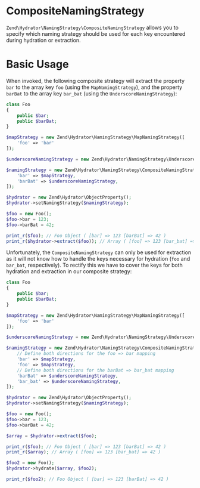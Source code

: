 # CompositeNamingStrategy

`Zend\Hydrator\NamingStrategy\CompositeNamingStrategy` allows you to specify which naming
strategy should be used for each key encountered during hydration or extraction.

# Basic Usage

When invoked, the following composite strategy will extract the property `bar`
to the array key `foo` (using the `MapNamingStrategy`), and the property
`barBat` to the array key `bar_bat` (using the `UnderscoreNamingStrategy`):

```php
class Foo
{
    public $bar;
    public $barBat;
}

$mapStrategy = new Zend\Hydrator\NamingStrategy\MapNamingStrategy([
    'foo' => 'bar'
]);

$underscoreNamingStrategy = new Zend\Hydrator\NamingStrategy\UnderscoreNamingStrategy();

$namingStrategy = new Zend\Hydrator\NamingStrategy\CompositeNamingStrategy([
    'bar' => $mapStrategy,
    'barBat' => $underscoreNamingStrategy,
]);

$hydrator = new Zend\Hydrator\ObjectProperty();
$hydrator->setNamingStrategy($namingStrategy);

$foo = new Foo();
$foo->bar = 123;
$foo->barBat = 42;

print_r($foo); // Foo Object ( [bar] => 123 [barBat] => 42 )
print_r($hydrator->extract($foo)); // Array ( [foo] => 123 [bar_bat] => 42 ) 
```

Unfortunately, the `CompositeNamingStrategy` can only be used for extraction as it will not know how
to handle the keys necessary for hydration (`foo` and `bar_bat`, respectively). To rectify this we
have to cover the keys for both hydration and extraction in our composite strategy:

```php
class Foo
{
    public $bar;
    public $barBat;
}

$mapStrategy = new Zend\Hydrator\NamingStrategy\MapNamingStrategy([
    'foo' => 'bar'
]);

$underscoreNamingStrategy = new Zend\Hydrator\NamingStrategy\UnderscoreNamingStrategy();

$namingStrategy = new Zend\Hydrator\NamingStrategy\CompositeNamingStrategy([
    // Define both directions for the foo => bar mapping
    'bar' => $mapStrategy,
    'foo' => $mapStrategy,
    // Define both directions for the barBat => bar_bat mapping
    'barBat' => $underscoreNamingStrategy,
    'bar_bat' => $underscoreNamingStrategy,
]);

$hydrator = new Zend\Hydrator\ObjectProperty();
$hydrator->setNamingStrategy($namingStrategy);

$foo = new Foo();
$foo->bar = 123;
$foo->barBat = 42;

$array = $hydrator->extract($foo);

print_r($foo); // Foo Object ( [bar] => 123 [barBat] => 42 )
print_r($array); // Array ( [foo] => 123 [bar_bat] => 42 ) 

$foo2 = new Foo();
$hydrator->hydrate($array, $foo2);

print_r($foo2); // Foo Object ( [bar] => 123 [barBat] => 42 )
```
